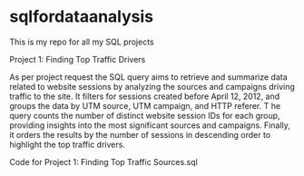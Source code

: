 # sqlfordataanalysis
This is my repo for all my SQL projects


Project 1: Finding Top Traffic Drivers

As per project request the SQL query aims to retrieve and summarize data related to website sessions
by analyzing the sources and campaigns driving traffic to the site. 
It filters for sessions created before April 12, 2012, and groups the data 
by UTM source, UTM campaign, and HTTP referer. T
he query counts the number of distinct website session IDs for each group, 
providing insights into the most significant sources and campaigns. 
Finally, it orders the results by the number of sessions in descending order to highlight the top traffic drivers.

Code for Project 1: Finding Top Traffic Sources.sql

